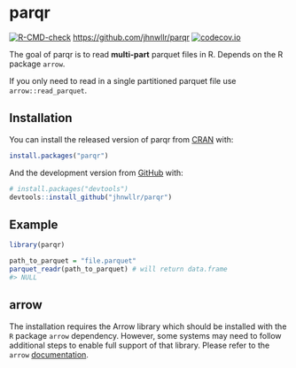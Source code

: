 
<!-- README.md is generated from README.Rmd. Please edit that file -->
<!-- Run devtools::build_readme() in package directory-->

# parqr

<!-- badges: start -->

[![R-CMD-check](https://github.com/jhnwllr/parqr/workflows/R-CMD-check/badge.svg)](https://github.com/jhnwllr/parqr/actions)
<https://github.com/jhnwllr/parqr>
[![codecov.io](https://codecov.io/github/jhnwllr/parqr/coverage.svg?branch=master)](https://codecov.io/github/jhnwllr/parqr?branch=master)
<!-- badges: end -->

The goal of parqr is to read **multi-part** parquet files in R. Depends
on the R package `arrow`.

If you only need to read in a single partitioned parquet file use
`arrow::read_parquet`.

## Installation

You can install the released version of parqr from
[CRAN](https://CRAN.R-project.org) with:

``` r
install.packages("parqr")
```

And the development version from [GitHub](https://github.com/) with:

``` r
# install.packages("devtools")
devtools::install_github("jhnwllr/parqr")
```

## Example

``` r
library(parqr)

path_to_parquet = "file.parquet"
parquet_readr(path_to_parquet) # will return data.frame 
#> NULL
```

## arrow

The installation requires the Arrow library which should be installed
with the `R` package `arrow` dependency. However, some systems may need
to follow additional steps to enable full support of that library.
Please refer to the `arrow`
[documentation](https://CRAN.R-project.org/package=arrow/vignettes/install.html).
